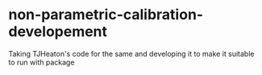 # non-parametric-calibration-developement
Taking TJHeaton's code for the same and developing it to make it suitable to run with package
